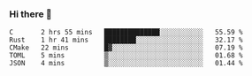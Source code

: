 ### Hi there 👋

<!--
**WShiBin/WShiBin** is a ✨ _special_ ✨ repository because its `README.md` (this file) appears on your GitHub profile.

Here are some ideas to get you started:

- 🔭 I’m currently working on ...
- 🌱 I’m currently learning ...
- 👯 I’m looking to collaborate on ...
- 🤔 I’m looking for help with ...
- 💬 Ask me about ...
- 📫 How to reach me: ...
- 😄 Pronouns: ...
- ⚡ Fun fact: ...
-->

<!--START_SECTION:waka-->
```text
C       2 hrs 55 mins   ██████████████░░░░░░░░░░░   55.59 % 
Rust    1 hr 41 mins    ████████░░░░░░░░░░░░░░░░░   32.17 % 
CMake   22 mins         █▓░░░░░░░░░░░░░░░░░░░░░░░   07.19 % 
TOML    5 mins          ▒░░░░░░░░░░░░░░░░░░░░░░░░   01.68 % 
JSON    4 mins          ▒░░░░░░░░░░░░░░░░░░░░░░░░   01.44 % 
```
<!--END_SECTION:waka-->
